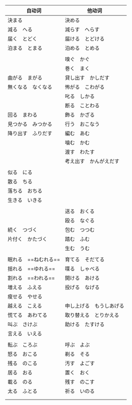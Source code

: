 

| 自动词               | 他动词                   |
| -------------------- | ------------------------ |
| 決まる               | 決める                   |
| 減る　へる           | 減らす　へらす           |
| 届く　とどく         | 届ける　とどける         |
| 泊まる　とまる       | 泊める　とめる           |
|                      |                          |
|                      | 嗅ぐ　かぐ               |
|                      | 巻く　まく               |
| 曲がる　まがる       | 貸し出す　かしだす       |
| 無くなる　なくなる   | 怖がる　こわがる         |
|                      | 叱る　しかる             |
|                      | 断る　ことわる           |
| 回る　まわる         | 飾る　かざる             |
| 見つかる　みつかる   | 行う　おこなう           |
| 降り出す　ふりだす   | 編む　あむ               |
|                      | 噛む　かむ               |
|                      | 渡す　わたす             |
|                      | 考え出す　かんがえだす   |
|                      |                          |
| 似る　にる           |                          |
| 散る　ちる           |                          |
| 落ちる　おちる       |                          |
| 生きる　いきる       |                          |
|                      |                          |
|                      | 送る　おくる             |
|                      | 殴る　なぐる             |
| 続く　つづく         | 包む　つつむ             |
| 片付く　かたづく     | 踏む　ふむ               |
|                      | 生む　うむ               |
|                      |                          |
| 眠れる　==ねむれる== | 育てる　そだてる         |
| 揺れる　==ゆれる==   | 喋る　しゃべる           |
| 割れる　==われる==   | 開ける　あける           |
| 増える　ふえる       | 投げる　なげる           |
| 瘦せる　やせる       |                          |
| 越える　こえる       | 申し上げる　もうしあげる |
| 慌てる　あわてる     | 取り替える　とりかえる   |
| 叫ぶ　さけぶ         | 助ける　たすける         |
| 言える　いえる       |                          |
|                      |                          |
| 転ぶ　ころぶ         | 呼ぶ　よぶ               |
| 怒る　おこる         | 剃る　そる               |
| 残る　のこる         | 汚す　よごす             |
| 居る　おる           | 置く　おく               |
| 載る　のる           | 残す　のこす             |
| 太る　ふとる         | 祈る　いのる             |
|                      |                          |
|                      |                          |

